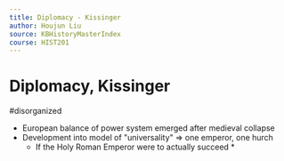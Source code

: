 ```yaml
---
title: Diplomacy - Kissinger
author: Houjun Liu
source: KBHistoryMasterIndex
course: HIST201
---
```


# Diplomacy, Kissinger

#disorganized

* European balance of power system emerged after medieval collapse
* Development into model of "universality" => one emperor, one hurch
    * If the Holy Roman Emperor were to actually succeed
        * 